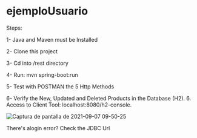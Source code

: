 
# ejemploUsuario 

Steps:

1- Java and Maven must be Installed

2- Clone this project

3- Cd into /rest directory

4- Run: mvn spring-boot:run

5- Test with POSTMAN the 5 Http Methods

6- Verify the New, Updated and Deleted Products in the Database (H2). 6. Access to Client Tool: localhost:8080/h2-console.

![Captura de pantalla de 2021-09-07 09-50-25](https://user-images.githubusercontent.com/79221364/132350377-90c7cb50-ebe2-4e66-9668-a98bb79f438b.png)


There's alogin error? Check the JDBC Url





